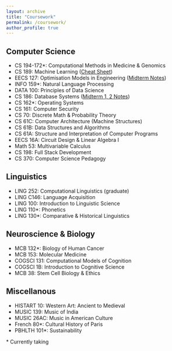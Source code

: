 ```yaml
---
layout: archive
title: "Coursework"
permalink: /coursework/
author_profile: true
---
```


## Computer Science

* CS 194-172*: Computational Methods in Medicine & Genomics
* CS 189: Machine Learning ([Cheat Sheet](/files/189%20MT%20+%20Final%20Cheatsheets.pdf))
* EECS 127: Optimisation Models in Engineering ([Midterm Notes](/files/127_MT_Cheatsheet.pdf))
* INFO 159*: Natural Language Processing
* DATA 100: Principles of Data Science
* CS 186: Database Systems ([Midterm 1, 2 Notes](files/186%20Study.pdf))
* CS 162*: Operating Systems
* CS 161: Computer Security
* CS 70: Discrete Math & Probability Theory
* CS 61C: Computer Architecture (Machine Structures)
* CS 61B: Data Structures and Algorithms
* CS 61A: Structure and Interpretation of Computer Programs
* EECS 16A: Circuit Design & Linear Algebra I
* Math 53: Multivariable Calculus
* CS 198: Full Stack Development
* CS 370: Computer Science Pedagogy

## Linguistics

* LING 252: Computational Linguistics (graduate)
* LING C146: Language Acquisition
* LING 100: Introduction to Linguistic Science
* LING 110*: Phonetics
* LING 130*: Comparative & Historical Linguistics

## Neuroscience & Biology

* MCB 132*: Biology of Human Cancer
* MCB 153: Molecular Medicine
* COGSCI 131: Computational Models of Cognition
* COGSCI 1B: Introduction to Cognitive Science
* MCB 38: Stem Cell Biology & Ethics

## Miscellanous

* HISTART 10: Western Art: Ancient to Medieval
* MUSIC 139: Music of India
* MUSIC 26AC: Music in American Culture
* French 80*: Cultural History of Paris
* PBHLTH 101*: Sustainability

\* Currently taking
